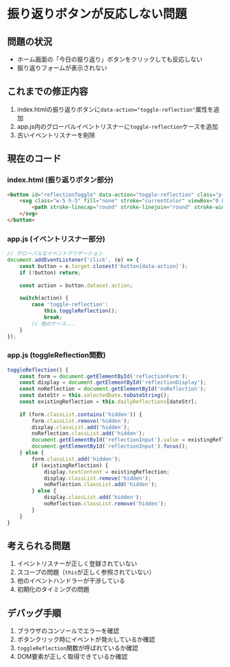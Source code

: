 # 振り返りボタンが反応しない問題

## 問題の状況
- ホーム画面の「今日の振り返り」ボタンをクリックしても反応しない
- 振り返りフォームが表示されない

## これまでの修正内容
1. index.htmlの振り返りボタンに`data-action="toggle-reflection"`属性を追加
2. app.js内のグローバルイベントリスナーに`toggle-reflection`ケースを追加
3. 古いイベントリスナーを削除

## 現在のコード

### index.html (振り返りボタン部分)
```html
<button id="reflectionToggle" data-action="toggle-reflection" class="p-3 text-gray-600 hover:text-gray-800 hover:bg-gray-100 rounded-full transition-all">
    <svg class="w-5 h-5" fill="none" stroke="currentColor" viewBox="0 0 24 24">
        <path stroke-linecap="round" stroke-linejoin="round" stroke-width="2" d="M12 6.253v13m0-13C10.832 5.477 9.246 5 7.5 5S4.168 5.477 3 6.253v13C4.168 18.477 5.754 18 7.5 18s3.332.477 4.5 1.253m0-13C13.168 5.477 14.754 5 16.5 5c1.747 0 3.332.477 4.5 1.253v13C19.832 18.477 18.247 18 16.5 18c-1.746 0-3.332.477-4.5 1.253"></path>
    </svg>
</button>
```

### app.js (イベントリスナー部分)
```javascript
// グローバルなイベントデリゲーション
document.addEventListener('click', (e) => {
    const button = e.target.closest('button[data-action]');
    if (!button) return;
    
    const action = button.dataset.action;
    
    switch(action) {
        case 'toggle-reflection':
            this.toggleReflection();
            break;
        // 他のケース...
    }
});
```

### app.js (toggleReflection関数)
```javascript
toggleReflection() {
    const form = document.getElementById('reflectionForm');
    const display = document.getElementById('reflectionDisplay');
    const noReflection = document.getElementById('noReflection');
    const dateStr = this.selectedDate.toDateString();
    const existingReflection = this.dailyReflections[dateStr];
    
    if (form.classList.contains('hidden')) {
        form.classList.remove('hidden');
        display.classList.add('hidden');
        noReflection.classList.add('hidden');
        document.getElementById('reflectionInput').value = existingReflection || '';
        document.getElementById('reflectionInput').focus();
    } else {
        form.classList.add('hidden');
        if (existingReflection) {
            display.textContent = existingReflection;
            display.classList.remove('hidden');
            noReflection.classList.add('hidden');
        } else {
            display.classList.add('hidden');
            noReflection.classList.remove('hidden');
        }
    }
}
```

## 考えられる問題
1. イベントリスナーが正しく登録されていない
2. スコープの問題（`this`が正しく参照されていない）
3. 他のイベントハンドラーが干渉している
4. 初期化のタイミングの問題

## デバッグ手順
1. ブラウザのコンソールでエラーを確認
2. ボタンクリック時にイベントが発火しているか確認
3. `toggleReflection`関数が呼ばれているか確認
4. DOM要素が正しく取得できているか確認